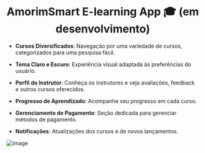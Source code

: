 <h1 align="center">AmorimSmart E-learning App 🎓 (em desenvolvimento)</h1>

- **Cursos Diversificados**: Navegação por uma variedade de cursos, categorizados para uma pesquisa fácil.
  
- **Tema Claro e Escuro**: Experiência visual adaptada às preferências do usuário.
  
- **Perfil do Instrutor**: Conheça os instrutores e veja avaliações, feedback e outros cursos oferecidos.
  
- **Progresso de Aprendizado**: Acompanhe seu progresso em cada curso.
  
- **Gerenciamento de Pagamento**: Seção dedicada para gerenciar métodos de pagamento.
  
- **Notificações**: Atualizações dos cursos e de novos lançamentos.

![image](https://github.com/th38amorim/AmorimSmart_E-learning/assets/60948509/8095c93d-e26c-4d48-960b-bd8fed301998)
